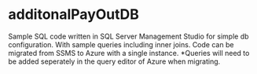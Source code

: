# additonalPayOutDB
Sample SQL code written in SQL Server Management Studio for simple db configuration. With sample queries including inner joins. Code can be migrated from SSMS to Azure with a single instance. *Queries will need to be added seperately in the query editor of Azure when migrating. 
